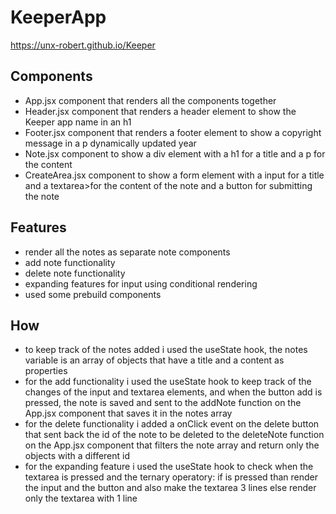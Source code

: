 # KeeperApp
https://unx-robert.github.io/Keeper

## Components
- App.jsx component that renders all the components together
- Header.jsx component that renders a header element to show the Keeper app name in an h1
- Footer.jsx component that renders a footer element to show a copyright message in a p dynamically updated year
- Note.jsx component to show a div element with a h1 for a title and a p for the content
- CreateArea.jsx component to show a form element with a input for a title and a textarea>for the content of the note and a button for submitting the note
 
## Features
 - render all the notes as separate note components
 - add note functionality
 - delete note functionality
 - expanding features for input using conditional rendering
 - used some prebuild components

## How
- to keep track of the notes added i used the useState hook, the notes variable is an array of objects that have a title and a content as properties
- for the add functionality i used the useState hook to keep track of the changes of the input and textarea elements, and when the button add is pressed, the note is saved and sent to the addNote function on the App.jsx component that saves it in the notes array
- for the delete functionality i added a onClick event on the delete button that sent back the id of the note to be deleted to the deleteNote function on the App.jsx component that filters the note array and return only the objects with a different id
- for the expanding feature i used the useState hook to check when the textarea is pressed and the ternary operatory: if is pressed than render the input and the button and also make the textarea 3 lines else render only the textarea with 1 line

